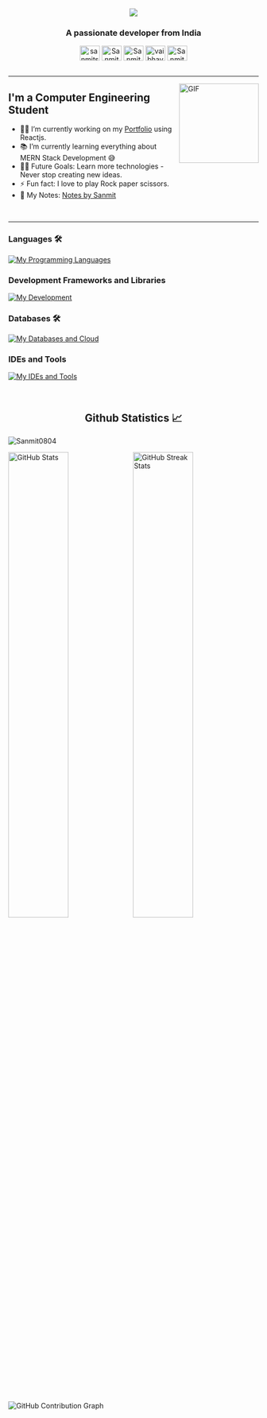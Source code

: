 <h1 align="center">
  <picture>
    <source media="(prefers-color-scheme: dark)" srcset="https://readme-typing-svg.herokuapp.com/?font=Ubuntu&size=35&center=true&vCenter=true&width=500&height=70&color=CDCFCA&duration=2000&lines=Hi+👋+I'm+Sanmit;" />
    <source media="(prefers-color-scheme: light)" srcset="https://readme-typing-svg.herokuapp.com/?font=Ubuntu&size=35&center=true&vCenter=true&width=500&height=70&color=404040&duration=2000&lines=Hi+👋+I'm+Sanmit;" />
    <img src="https://readme-typing-svg.herokuapp.com/?font=Ubuntu&size=35&center=true&vCenter=true&width=500&height=70&color=CDCFCA&duration=2000&lines=Hi+👋+I'm+Sanmit;" />
  </picture>
</h1>

<h3 align="center">A passionate developer from India</h3>


<p align='center'>
<a href="https://www.linkedin.com/in/sanmitsuthar/" target="_blank"><img align="center" src="https://raw.githubusercontent.com/rahuldkjain/github-profile-readme-generator/master/src/images/icons/Social/linked-in-alt.svg" alt="sanmitsuthar" height="30" width="40" /></a>
<!-- <a href="https://github.com/Sanmit0804" target="_blank"><img align="center" src="https://raw.githubusercontent.com/rahuldkjain/github-profile-readme-generator/master/src/images/icons/Social/github.svg" alt="Sanmit0804" height="30" width="40" /></a> -->
<a href="discordapp.com/users/748110093672775721" target="_blank"><img align="center" src="https://raw.githubusercontent.com/rahuldkjain/github-profile-readme-generator/master/src/images/icons/Social/discord.svg" alt="Sanmit0804" height="30" width="40" /></a>
<a href="https://www.instagram.com/im_sanmit_/" target="_blank"><img align="center" src="https://raw.githubusercontent.com/rahuldkjain/github-profile-readme-generator/master/src/images/icons/Social/instagram.svg" alt="Sanmit0804" height="30" width="40" /></a>
<!-- <a href="" target="blank"><img align="center" src="https://raw.githubusercontent.com/rahuldkjain/github-profile-readme-generator/master/src/images/icons/Social/geeks-for-geeks.svg" alt="Vaibhav02" height="30" width="40" /></a> -->
<a href="https://leetcode.com/u/Sanmit0804/" target="_blank"><img align="center" src="https://raw.githubusercontent.com/rahuldkjain/github-profile-readme-generator/master/src/images/icons/Social/leet-code.svg" alt="vaibhav_jaiswal" height="30" width="40" /></a>
<!-- <a href="" target="blank"><img align="center" src="https://cdn.jsdelivr.net/npm/simple-icons@3.1.0/icons/codechef.svg" alt="Sanmit0804" height="30" width="40" /></a> -->
<!-- <a href="" target="blank"><img align="center" src="https://raw.githubusercontent.com/rahuldkjain/github-profile-readme-generator/master/src/images/icons/Social/hackerrank.svg" alt="vaibhav_jaiswal" height="30" width="40" /></a> -->
<!-- <a href=""><img align="center" src="https://raw.githubusercontent.com/rahuldkjain/github-profile-readme-generator/master/src/images/icons/Social/medium.svg" alt="Sanmit0804" height="30" width="40" /></a> -->
 <a href="https://x.com/Sanmit0804"><img align="center" src="https://raw.githubusercontent.com/rahuldkjain/github-profile-readme-generator/master/src/images/icons/Social/twitter.svg" alt="Sanmit0804" height="30" width="40" /></a>
<br>
<br>



---

<!-- <img align="right" alt="GIF" height="160px" src="https://media.giphy.com/media/du3J3cXyzhj75IOgvA/giphy.gif" /> -->
<img align="right" alt="GIF" height="160px" src="https://media1.tenor.com/m/bxe8Qsx3UusAAAAC/cat.gif" />

## I'm a Computer Engineering Student  

- 👨‍💻 I’m currently working on my <a href="https://sanmitsuthar.netlify.app/">Portfolio</a> using Reactjs.
- 📚 I’m currently learning everything about MERN Stack Development 😅
- 💪🏼 Future Goals: Learn more technologies - Never stop creating new ideas.
- ⚡ Fun fact: I love to play Rock paper scissors.
- 📝 My Notes: <a href="https://tidy-aardvark-be4.notion.site/Java-1e90d9927b8e45d197467592581bde7d" target="_blank">Notes by Sanmit</a>
<br>

---

### Languages 🛠 
[![My Programming Languages](https://skillicons.dev/icons?i=html,css,scss,js,php,java)](https://skillicons.dev)

### Development Frameworks and Libraries
[![My Development](https://skillicons.dev/icons?i=react,redux,reduxtoolkit,express,nodejs,tailwind,electron)](https://skillicons.dev)

### Databases 🛠 
[![My Databases and Cloud](https://skillicons.dev/icons?i=mongodb,mysql)](https://skillicons.dev)

### IDEs and Tools
[![My IDEs and Tools](https://skillicons.dev/icons?i=vscode,git,github,figma,postman,photoshop,premiere,notion)](https://skillicons.dev)


<br/>
<h2 align="center"> Github Statistics 📈</h2>
 
<!-- <a href="https://github.com/anuraghazra/github-readme-stats">
  <img align="center" src="https://github-readme-stats.vercel.app/api?username=Sanmit0804&theme=dark&hide_border=true" />
</a>
<a href="https://github.com/anuraghazra/github-readme-stats">
  <img align="center" src="https://github-readme-stats.vercel.app/api/top-langs/?username=Sanmit0804&layout=compact&theme=dark&hide_border=true" />
</a>
<a href="https://github.com/anuraghazra/github-readme-stats">
  <img align="center" src="http://github-readme-streak-stats.herokuapp.com?user=Sanmit0804&theme=dark&hide_border=true&date_format=M%20j%5B%2C%20Y%5D" />
</a><br><br>   -->

<p align="left">
  <img src="https://komarev.com/ghpvc/?username=Sanmit0804&label=Profile%20views&color=0e75b6&style=flat" alt="Sanmit0804" />
</p>

<div>
  <span >
    <picture>
      <source media="(prefers-color-scheme: dark)" srcset="https://github-readme-stats-sigma-five.vercel.app/api?username=Sanmit0804&show_icons=true&theme=dark&hide_border=true&locale=en" />
      <source media="(prefers-color-scheme: light)" srcset="https://github-readme-stats-sigma-five.vercel.app/api?username=Sanmit0804&show_icons=true&theme=default&hide_border=true&locale=en" />
      <img width="49%" src="https://github-readme-stats-sigma-five.vercel.app/api?username=Sanmit0804&show_icons=true&theme=dark&hide_border=true&locale=en" alt="GitHub Stats" />
    </picture>
  </span>
  <span >
    <picture>
      <source media="(prefers-color-scheme: dark)" srcset="https://github-readme-streak-stats.herokuapp.com/?user=Sanmit0804&theme=dark&hide_border=true" />
      <source media="(prefers-color-scheme: light)" srcset="https://github-readme-streak-stats.herokuapp.com/?user=Sanmit0804&theme=default&hide_border=true" />
      <img width="49%" src="https://github-readme-streak-stats.herokuapp.com/?user=Sanmit0804&theme=dark&hide_border=true" alt="GitHub Streak Stats" />
    </picture>
  </span>

  <picture>
    <source media="(prefers-color-scheme: dark)" srcset="https://github-readme-activity-graph.vercel.app/graph?username=Sanmit0804&bg_color=151515&color=fff&line=38536a&point=38a0ff&area=true&hide_border=true" />
    <source media="(prefers-color-scheme: light)" srcset="https://github-readme-activity-graph.vercel.app/graph?username=Sanmit0804&bg_color=f0f0f0&color=151515&line=38536a&point=38a0ff&area=true&hide_border=true" />
    <img src="https://github-readme-activity-graph.vercel.app/graph?username=Sanmit0804&bg_color=151515&color=fff&line=38536a&point=38a0ff&area=true&hide_border=true" alt="GitHub Contribution Graph" />
  </picture>
</div>

